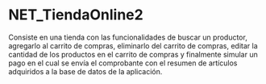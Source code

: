 # NET_TiendaOnline2
Consiste en una tienda con las funcionalidades de buscar un productor, agregarlo al carrito de compras, eliminarlo del carrito de compras, editar la cantidad de los productos en el carrito de compras y finalmente simular un pago en el cual se envía el comprobante con el resumen de artículos adquiridos a la base de datos de la aplicación.
